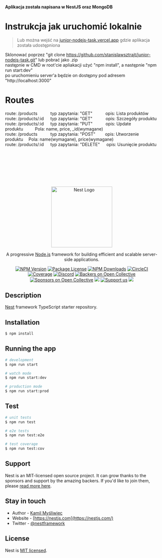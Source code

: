 #### Aplikacja została napisana w NestJS oraz MongoDB <br>
# Instrukcja jak uruchomić lokalnie <br>
> Lub można wejść na [junior-nodejs-task.vercel.app](https://junior-nodejs-task.vercel.app/) gdzie aplikacja została udostępniona <br>

Sklonować poprzez "git clone https://github.com/stanislawsztrajt/junior-nodejs-task.git" lub pobrać jako .zip <br>
następnie w CMD w root'cie apliakacji użyć "npm install", a następnie "npm run start:dev" <br>
po uruchomieniu server'a będzie on dostępny pod adresem "http://localhost:3000" <br>

# Routes <br>
route: /products  &ensp;&ensp;&ensp;&ensp;&ensp;  typ zapytania: "GET"  &nbsp;&ensp;&ensp;&ensp;&ensp;&ensp;opis: Lista produktów <br>
route: /products/:id  &ensp;&ensp;  typ zapytania: "GET"  &ensp;&ensp; &ensp; &ensp;  opis: Szczegóły produktu <br>
route: /products/:id  &ensp;&ensp;  typ zapytania: "PUT"   &nbsp;&ensp;&ensp;&ensp;&ensp;&ensp;opis: Update produktu&ensp;&ensp;&ensp;&ensp;&ensp; Pola: name, price, _id(wymagane)<br> 
route: /products   &ensp;&ensp;&ensp;&ensp;&ensp;   typ zapytania: "POST" &ensp;&ensp;&ensp;&ensp;opis: Utworzenie produktu&ensp;&ensp; Pola: name(wymagane), price(wymagane)<br>
route: /products/:id  &ensp;&ensp;  typ zapytania: "DELETE"  &ensp;&ensp; opis: Usunięcie produktu <br>





 <br> <br> <br> <br> <br> <br>



<p align="center">
  <a href="http://nestjs.com/" target="blank"><img src="https://nestjs.com/img/logo-small.svg" width="200" alt="Nest Logo" /></a>
</p>

[circleci-image]: https://img.shields.io/circleci/build/github/nestjs/nest/master?token=abc123def456
[circleci-url]: https://circleci.com/gh/nestjs/nest

  <p align="center">A progressive <a href="http://nodejs.org" target="_blank">Node.js</a> framework for building efficient and scalable server-side applications.</p>
    <p align="center">
<a href="https://www.npmjs.com/~nestjscore" target="_blank"><img src="https://img.shields.io/npm/v/@nestjs/core.svg" alt="NPM Version" /></a>
<a href="https://www.npmjs.com/~nestjscore" target="_blank"><img src="https://img.shields.io/npm/l/@nestjs/core.svg" alt="Package License" /></a>
<a href="https://www.npmjs.com/~nestjscore" target="_blank"><img src="https://img.shields.io/npm/dm/@nestjs/common.svg" alt="NPM Downloads" /></a>
<a href="https://circleci.com/gh/nestjs/nest" target="_blank"><img src="https://img.shields.io/circleci/build/github/nestjs/nest/master" alt="CircleCI" /></a>
<a href="https://coveralls.io/github/nestjs/nest?branch=master" target="_blank"><img src="https://coveralls.io/repos/github/nestjs/nest/badge.svg?branch=master#9" alt="Coverage" /></a>
<a href="https://discord.gg/G7Qnnhy" target="_blank"><img src="https://img.shields.io/badge/discord-online-brightgreen.svg" alt="Discord"/></a>
<a href="https://opencollective.com/nest#backer" target="_blank"><img src="https://opencollective.com/nest/backers/badge.svg" alt="Backers on Open Collective" /></a>
<a href="https://opencollective.com/nest#sponsor" target="_blank"><img src="https://opencollective.com/nest/sponsors/badge.svg" alt="Sponsors on Open Collective" /></a>
  <a href="https://paypal.me/kamilmysliwiec" target="_blank"><img src="https://img.shields.io/badge/Donate-PayPal-ff3f59.svg"/></a>
    <a href="https://opencollective.com/nest#sponsor"  target="_blank"><img src="https://img.shields.io/badge/Support%20us-Open%20Collective-41B883.svg" alt="Support us"></a>
  <a href="https://twitter.com/nestframework" target="_blank"><img src="https://img.shields.io/twitter/follow/nestframework.svg?style=social&label=Follow"></a>
</p>
  <!--[![Backers on Open Collective](https://opencollective.com/nest/backers/badge.svg)](https://opencollective.com/nest#backer)
  [![Sponsors on Open Collective](https://opencollective.com/nest/sponsors/badge.svg)](https://opencollective.com/nest#sponsor)-->

## Description

[Nest](https://github.com/nestjs/nest) framework TypeScript starter repository.

## Installation

```bash
$ npm install
```

## Running the app

```bash
# development
$ npm run start

# watch mode
$ npm run start:dev

# production mode
$ npm run start:prod
```

## Test

```bash
# unit tests
$ npm run test

# e2e tests
$ npm run test:e2e

# test coverage
$ npm run test:cov
```

## Support

Nest is an MIT-licensed open source project. It can grow thanks to the sponsors and support by the amazing backers. If you'd like to join them, please [read more here](https://docs.nestjs.com/support).

## Stay in touch

- Author - [Kamil Myśliwiec](https://kamilmysliwiec.com)
- Website - [https://nestjs.com](https://nestjs.com/)
- Twitter - [@nestframework](https://twitter.com/nestframework)

## License

Nest is [MIT licensed](LICENSE).
